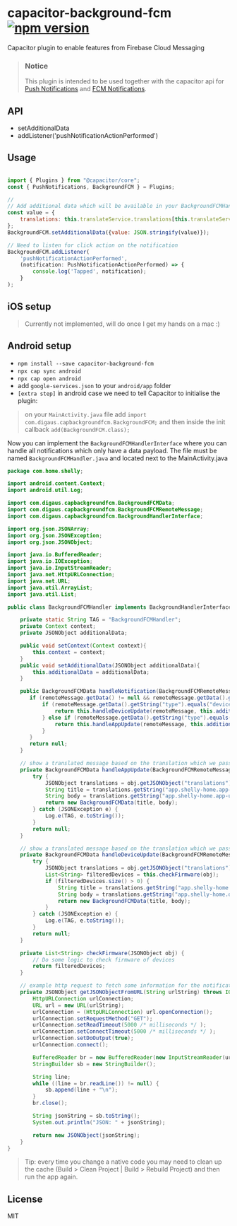# capacitor-background-fcm [![npm version](https://badge.fury.io/js/capacitor-background-fcm.svg)](https://badge.fury.io/js/capacitor-background-fcm)

Capacitor plugin to enable features from Firebase Cloud Messaging

> ### Notice
>
> This plugin is intended to be used together with the capacitor api for [Push Notifications](https://capacitor.ionicframework.com/docs/apis/push-notifications) and [FCM Notifications](https://github.com/stewwan/capacitor-fcm).

## API

- setAdditionalData
- addListener('pushNotificationActionPerformed')

## Usage

```js

import { Plugins } from "@capacitor/core";
const { PushNotifications, BackgroundFCM } = Plugins;

//
// Add additional data which will be available in your BackgroundFCMHandler
const value = {
    translations: this.translateService.translations[this.translateService.currentLang]
};
BackgroundFCM.setAdditionalData({value: JSON.stringify(value)});

// Need to listen for click action on the notification
BackgroundFCM.addListener(
    'pushNotificationActionPerformed',
    (notification: PushNotificationActionPerformed) => {
        console.log('Tapped', notification);
    }
);
```

## iOS setup

> Currently not implemented, will do once I get my hands on a mac :)

## Android setup

- `npm install --save capacitor-background-fcm`
- `npx cap sync android`
- `npx cap open android`
- add `google-services.json` to your `android/app` folder
- `[extra step]` in android case we need to tell Capacitor to initialise the plugin:

> on your `MainActivity.java` file add `import com.digaus.capbackgroundfcm.BackgroundFCM;` and then inside the init callback `add(BackgroundFCM.class);`

Now you can implement the `BackgroundFCMHandlerInterface` where you can handle all notifications which only have a data payload. The file must be named `BackgroundFCMHandler.java` and located next to the MainActivity.java

```java
package com.home.shelly;

import android.content.Context;
import android.util.Log;

import com.digaus.capbackgroundfcm.BackgroundFCMData;
import com.digaus.capbackgroundfcm.BackgroundFCMRemoteMessage;
import com.digaus.capbackgroundfcm.BackgroundHandlerInterface;

import org.json.JSONArray;
import org.json.JSONException;
import org.json.JSONObject;

import java.io.BufferedReader;
import java.io.IOException;
import java.io.InputStreamReader;
import java.net.HttpURLConnection;
import java.net.URL;
import java.util.ArrayList;
import java.util.List;

public class BackgroundFCMHandler implements BackgroundHandlerInterface {

    private static String TAG = "BackgroundFCMHandler";
    private Context context;
    private JSONObject additionalData;

    public void setContext(Context context){
        this.context = context;
    }
    public void setAdditionalData(JSONObject additionalData){
        this.additionalData = additionalData;
    }

    public BackgroundFCMData handleNotification(BackgroundFCMRemoteMessage remoteMessage) {
       if (remoteMessage.getData() != null && remoteMessage.getData().getString("type") != null) {
           if (remoteMessage.getData().getString("type").equals("device-update2")) {
               return this.handleDeviceUpdate(remoteMessage, this.additionalData);
           } else if (remoteMessage.getData().getString("type").equals("app-update2")) {
               return this.handleAppUpdate(remoteMessage, this.additionalData);
           }
       }
       return null;
    }

    // show a translated message based on the translation which we passed with setAdditionalData
    private BackgroundFCMData handleAppUpdate(BackgroundFCMRemoteMessage remoteMessage, JSONObject obj) {
        try {
            JSONObject translations = obj.getJSONObject("translations");
            String title = translations.getString("app.shelly-home.app-update.update.label");
            String body = translations.getString("app.shelly-home.app-update.update-installed.label");
            return new BackgroundFCMData(title, body);
        } catch (JSONException e) {
            Log.e(TAG, e.toString());
        }
        return null;
    }

    // show a translated message based on the translation which we passed with setAdditionalData and some information about devices
    private BackgroundFCMData handleDeviceUpdate(BackgroundFCMRemoteMessage remoteMessage, JSONObject obj) {
        try {
            JSONObject translations = obj.getJSONObject("translations");
            List<String> filteredDevices = this.checkFirmware(obj);
            if (filteredDevices.size() > 0) {
                String title = translations.getString("app.shelly-home.device-update.update.label");
                String body = translations.getString("app.shelly-home.device-update.available.label").replace("{{count}}", filteredDevices.size() + "");
                return new BackgroundFCMData(title, body);
            }
        } catch (JSONException e) {
            Log.e(TAG, e.toString());
        }
        return null;
    }

    private List<String> checkFirmware(JSONObject obj) {
        // Do some logic to check firmware of devices
        return filteredDevices;
    }

    // example http request to fetch some information for the notification
    private JSONObject getJSONObjectFromURL(String urlString) throws IOException, JSONException {
        HttpURLConnection urlConnection;
        URL url = new URL(urlString);
        urlConnection = (HttpURLConnection) url.openConnection();
        urlConnection.setRequestMethod("GET");
        urlConnection.setReadTimeout(5000 /* milliseconds */ );
        urlConnection.setConnectTimeout(5000 /* milliseconds */ );
        urlConnection.setDoOutput(true);
        urlConnection.connect();

        BufferedReader br = new BufferedReader(new InputStreamReader(url.openStream()));
        StringBuilder sb = new StringBuilder();

        String line;
        while ((line = br.readLine()) != null) {
            sb.append(line + "\n");
        }
        br.close();

        String jsonString = sb.toString();
        System.out.println("JSON: " + jsonString);

        return new JSONObject(jsonString);
    }
}
```

> Tip: every time you change a native code you may need to clean up the cache (Build > Clean Project | Build > Rebuild Project) and then run the app again.

## License

MIT
